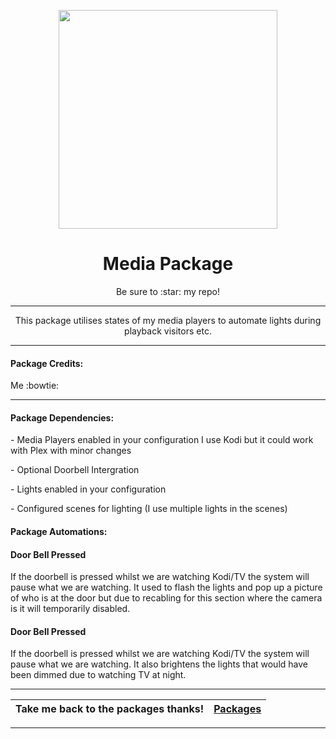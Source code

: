 <p align="center">
  <img src="https://github.com/JamesMcCarthy79/Home-Assistant-Config/blob/master/HA%20Pics/Media.jpg" width="350"/>
</p>
<h1 align="center">Media Package</h1>
<p align="center">Be sure to :star: my repo!</p>
<hr *** </hr>
<p align="center">This package utilises states of my media players to automate lights during playback visitors etc.</p>
<hr --- </hr> 

<h4 align="left">Package Credits:</h4>
<p align="left">Me :bowtie:</br>

<hr --- </hr>

<h4 align="left">Package Dependencies:</h4>
<p align="left">- Media Players enabled in your configuration I use Kodi but it could work with Plex with minor changes</br>
<p align="left">- Optional Doorbell Intergration</br>
<p align="left">- Lights enabled in your configuration</br>
<p align="left">- Configured scenes for lighting (I use multiple lights in the scenes)</br>
<h4 align="left">Package Automations:</h4>
<h4 align="left">Door Bell Pressed</h4>
<p align="left">If the doorbell is pressed whilst we are watching Kodi/TV the system will pause what we are watching. It used to flash the lights and pop up a picture of who is at the door but due to recabling for this section where the camera is it will temporarily disabled.</p>
<h4 align="left">Door Bell Pressed</h4>
<p align="left">If the doorbell is pressed whilst we are watching Kodi/TV the system will pause what we are watching. It also brightens the lights that would have been dimmed due to watching TV at night.</p>
<hr --- </hr>

| Take me back to the packages thanks!| [Packages](https://github.com/JamesMcCarthy79/Home-Assistant-Config/tree/master/config/packages) | 
| --- | --- |

<hr --- </hr>
